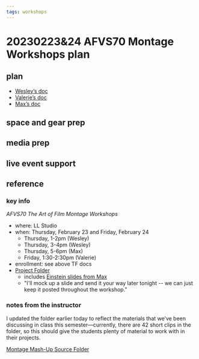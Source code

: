 ```yaml
---
tags: workshops
---
```

# 20230223&24 AFVS70 Montage Workshops plan

## plan

* [Wesley’s doc](https://docs.google.com/document/d/1r1dnhd5NnmMErcw35OCqgnSjDk_tvJVTdmfQtPHnT1c/edit)
* [Valerie’s doc](https://docs.google.com/document/d/10XLa4GyzCUEN9HY3-hbadJnISeRpMIgyTMhPgiM-4Is/edit)
* [Max’s doc](https://docs.google.com/document/d/1cou0Lo1KkAYYiao9AM98BDdNTUlR11fnjIsRTS3qWvA/edit)

## space and gear prep
## media prep
## live event support
## reference
### key info
*AFVS70 The Art of Film Montage Workshops*
* where: LL Studio
* when: Thursday, February 23 and Friday, February 24
    * Thursday, 1-2pm (Wesley)
    * Thursday, 3-4pm (Wesley)
    * Thursday, 5-6pm (Max)
    * Friday, 1:30-2:30pm (Valerie)
* enrollment: see above TF docs
* [Project Folder](https://drive.google.com/drive/folders/1mTD-NQ0S63kuWxTX2QcEFyu1RTAfBY9j)
    * includes [Einstein slides from Max](https://drive.google.com/drive/folders/1rLWkIEftnBnYurzUF7-wNWX4fZhwPDRd)
    * "I'll mock up a slide and send it your way later tonight -- we can just keep it posted throughout the workshop."

### notes from the instructor
I updated the folder earlier today to reflect the materials that we’ve been discussing in class this semester—currently, there are 42 short clips in the folder, so this should give the students plenty of material to work with in their projects.
 
[Montage Mash-Up Source Folder](https://www.dropbox.com/sh/703etq8iis1468h/AABPSEwfCUncEW4_qBchrrWxa?dl=0)

 